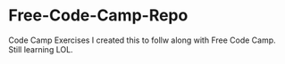 # Free-Code-Camp-Repo
Code Camp Exercises
I created this to follw along with Free Code Camp. Still learning LOL.
